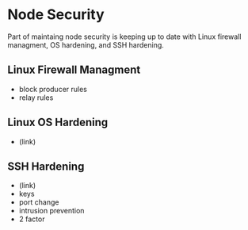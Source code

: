 # Node Security

Part of maintaing node security is keeping up to date with Linux firewall managment, OS hardening, and SSH hardening.

## Linux Firewall Managment

* block producer rules
* relay rules 

## Linux OS Hardening

* \(link\)

## SSH Hardening

* \(link\)
* keys 
* port change 
* intrusion prevention 
* 2 factor 

